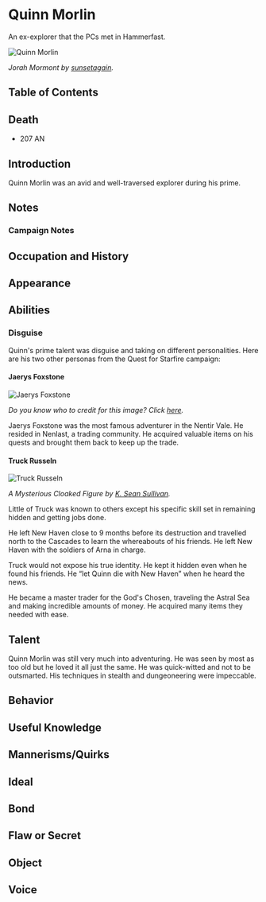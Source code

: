 # Quinn Morlin <!-- omit in toc -->

An ex-explorer that the PCs met in Hammerfast.

![Quinn Morlin](https://images-wixmp-ed30a86b8c4ca887773594c2.wixmp.com/f/4464d11b-6902-4fad-b0ce-36255009a2a1/d6bblk1-c912f70c-a234-4beb-a2c0-eafb38ba9202.jpg?token=eyJ0eXAiOiJKV1QiLCJhbGciOiJIUzI1NiJ9.eyJzdWIiOiJ1cm46YXBwOjdlMGQxODg5ODIyNjQzNzNhNWYwZDQxNWVhMGQyNmUwIiwiaXNzIjoidXJuOmFwcDo3ZTBkMTg4OTgyMjY0MzczYTVmMGQ0MTVlYTBkMjZlMCIsIm9iaiI6W1t7InBhdGgiOiJcL2ZcLzQ0NjRkMTFiLTY5MDItNGZhZC1iMGNlLTM2MjU1MDA5YTJhMVwvZDZiYmxrMS1jOTEyZjcwYy1hMjM0LTRiZWItYTJjMC1lYWZiMzhiYTkyMDIuanBnIn1dXSwiYXVkIjpbInVybjpzZXJ2aWNlOmZpbGUuZG93bmxvYWQiXX0.ejyhMp-eQfZG-xi_Oo_3C_1StspHjckjBSPUAOOheBc)

*Jorah Mormont by [sunsetagain](https://www.deviantart.com/sunsetagain).*

## Table of Contents <!-- omit in toc -->

## Death

- 207 AN

## Introduction

Quinn Morlin was an avid and well-traversed explorer during his prime.

## Notes

### Campaign Notes

## Occupation and History

## Appearance

## Abilities

### Disguise

Quinn's prime talent was disguise and taking on different personalities. Here are his two other personas from the Quest for Starfire campaign:

#### Jaerys Foxstone

![Jaerys Foxstone](https://i.pinimg.com/originals/c6/c2/f9/c6c2f9a3f40f3eb25da33d7977aebe9d.jpg)

*Do you know who to credit for this image? Click [here](https://airtable.com/shr3qtfCwGUUMYQqI).*

Jaerys Foxstone was the most famous adventurer in the Nentir Vale. He resided in Nenlast, a trading community. He acquired valuable items on his quests and brought them back to keep up the trade.

#### Truck Russeln

![Truck Russeln](http://4.bp.blogspot.com/_wghrAKZlJgA/SwDP2oD3EoI/AAAAAAAAABE/m0N7FzaFGrI/s1600/Ahab11-14color300flat.jpg)

*A Mysterious Cloaked Figure by [K. Sean Sullivan](http://ksean.com/blog/?author=1).*

Little of Truck was known to others except his specific skill set in remaining hidden and getting jobs done.

He left New Haven close to 9 months before its destruction and travelled north to the Cascades to learn the whereabouts of his friends. He left New Haven with the soldiers of Arna in charge.

Truck would not expose his true identity. He kept it hidden even when he found his friends. He “let Quinn die with New Haven” when he heard the news.

He became a master trader for the God's Chosen, traveling the Astral Sea and making incredible amounts of money. He acquired many items they needed with ease.

## Talent

Quinn Morlin was still very much into adventuring. He was seen by most as too old but he loved it all just the same. He was quick-witted and not to be outsmarted. His techniques in stealth and dungeoneering were impeccable.

## Behavior

## Useful Knowledge

## Mannerisms/Quirks

## Ideal

## Bond

## Flaw or Secret

## Object

## Voice
